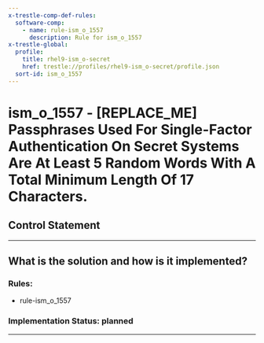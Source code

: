```yaml
---
x-trestle-comp-def-rules:
  software-comp:
    - name: rule-ism_o_1557
      description: Rule for ism_o_1557
x-trestle-global:
  profile:
    title: rhel9-ism_o-secret
    href: trestle://profiles/rhel9-ism_o-secret/profile.json
  sort-id: ism_o_1557
---
```


# ism_o_1557 - \[REPLACE_ME\] Passphrases Used For Single-Factor Authentication On Secret Systems Are At Least 5 Random Words With A Total Minimum Length Of 17 Characters.

## Control Statement

______________________________________________________________________

## What is the solution and how is it implemented?

<!-- For implementation status enter one of: implemented, partial, planned, alternative, not-applicable -->

<!-- Note that the list of rules under ### Rules: is read-only and changes will not be captured after assembly to JSON -->

<!-- Add control implementation description here for control: ism_o_1557 -->

### Rules:

  - rule-ism_o_1557

### Implementation Status: planned

______________________________________________________________________
